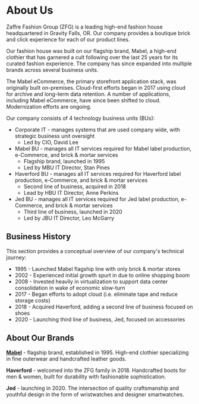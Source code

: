 # About Us

Zaffre Fashion Group (ZFG) is a leading high-end fashion house headquartered in Gravity Falls, OR. Our company provides a boutique brick and click experience for each of our product lines.

Our fashion house was built on our flagship brand, Mabel, a high-end clothier that has garnered a cult following over the last 25 years for its curated fashion experience. The company has since expanded into multiple brands across several business units. 

The Mabel eCommerce, the primary storefront application stack, was originally built on-premises. Cloud-first efforts began in 2017 using cloud for archive and long-term data retention. A number of applications, including Mabel eCommerce, have since been shifted to cloud. Modernization efforts are ongoing.

Our company consists of 4 technology business units (BUs):

* Corporate IT - manages systems that are used company wide, with strategic business unit oversight
  * Led by CIO, David Lee
* Mabel BU - manages all IT services required for Mabel label production, e-Commerce, and brick & mortar services
  * Flagship brand, launched in 1995
  * Led by MBU IT Director, Stan Pines
* Haverford BU - manages all IT services required for Haverford label production, e-Commerce, and brick & mortar services
  * Second line of business, acquired in 2018
  * Lead by HBU IT Director, Anne Perkins
* Jed BU - manages all IT services required for Jed label production, e-Commerce, and brick & mortar services
  * Third line of business, launched in 2020
  * Led by JBU IT Director, Leo McGarry

## Business History
This section provides a conceptual overview of our company's technical journey:

* 1995 - Launched Mabel flagship line with only brick & mortar stores
* 2002 - Experienced initial growth spurt in due to online shopping boom
* 2008 - Invested heavily in virtualization to support data center consolidation in wake of economic slow-turn
* 2017 - Began efforts to adopt cloud (i.e. eliminate tape and reduce storage costs)
* 2018 - Acquired Haverford, adding a second line of business focused on shoes
* 2020 - Launching third line of business, Jed, focused on accessories

## About Our Brands

[**Mabel**](/mabel-bu.md) - flagship brand, established in 1995. High-end clothier specializing in fine outerwear and handcrafted leather goods.

**Haverford** - welcomed into the ZFG family in 2018. Handcrafted boots for men & women, built for durability with fashionable sophistication.

**Jed** - launching in 2020. The intersection of quality craftsmanship and youthful design in the form of wristwatches and designer smartwatches.
